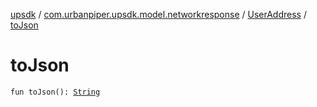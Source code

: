 [upsdk](../../index.md) / [com.urbanpiper.upsdk.model.networkresponse](../index.md) / [UserAddress](index.md) / [toJson](./to-json.md)

# toJson

`fun toJson(): `[`String`](https://kotlinlang.org/api/latest/jvm/stdlib/kotlin/-string/index.html)